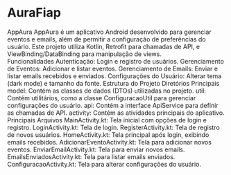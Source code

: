 # AuraFiap
AppAura
AppAura é um aplicativo Android desenvolvido para gerenciar eventos e emails, além de permitir a configuração de preferências do usuário. Este projeto utiliza Kotlin, Retrofit para chamadas de API, e ViewBinding/DataBinding para manipulação de views.  
Funcionalidades
Autenticação: Login e registro de usuários.
Gerenciamento de Eventos: Adicionar e listar eventos.
Gerenciamento de Emails: Enviar e listar emails recebidos e enviados.
Configurações do Usuário: Alterar tema (dark mode) e tamanho da fonte.
Estrutura do Projeto
Diretórios Principais
model: Contém as classes de dados (DTOs) utilizadas no projeto.
util: Contém utilitários, como a classe ConfiguracaoUtil para gerenciar configurações do usuário.
api: Contém a interface ApiService para definir as chamadas de API.
activity: Contém as atividades principais do aplicativo.
Principais Arquivos
MainActivity.kt: Tela inicial com opções de login e registro.
LoginActivity.kt: Tela de login.
RegisterActivity.kt: Tela de registro de novos usuários.
HomeActivity.kt: Tela principal após login, exibindo emails recebidos.
AdicionarEventoActivity.kt: Tela para adicionar novos eventos.
EnviarEmailActivity.kt: Tela para enviar novos emails.
EmailsEnviadosActivity.kt: Tela para listar emails enviados.
ConfiguracaoActivity.kt: Tela para alterar configurações do usuário.
